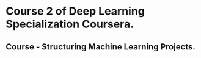 # Course 2 of Deep Learning Specialization Coursera.

## Course - Structuring Machine Learning Projects.

